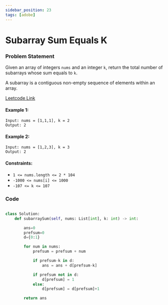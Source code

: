 ```yaml
---
sidebar_position: 23
tags: [adobe]
---
```


# Subarray Sum Equals K

### Problem Statement

Given an array of integers `nums` and an integer `k`, return the total number of subarrays whose sum equals to `k`.

A subarray is a contiguous non-empty sequence of elements within an array.

[Leetcode Link](https://leetcode.com/problems/subarray-sum-equals-k/)

#### Example 1:


```
Input: nums = [1,1,1], k = 2
Output: 2
```

#### Example 2:

```
Input: nums = [1,2,3], k = 3
Output: 2
```

#### Constraints:

- `1 <= nums.length <= 2 * 104`
- `-1000 <= nums[i] <= 1000`
- `-107 <= k <= 107`

### Code

```python title="Python Code"

class Solution:
	def subarraySum(self, nums: List[int], k: int) -> int:

		ans=0
		prefsum=0
		d={0:1}

		for num in nums:
			prefsum = prefsum + num

			if prefsum-k in d:
				ans = ans + d[prefsum-k]

			if prefsum not in d:
				d[prefsum] = 1
			else:
				d[prefsum] = d[prefsum]+1

		return ans
```


